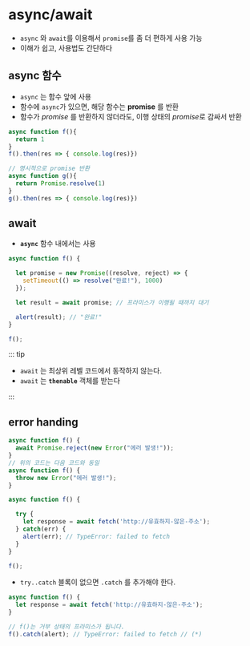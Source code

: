 # async/await

- `async` 와 `await`를 이용해서 `promise`를 좀 더 편하게 사용 가능
- 이해가 쉽고, 사용법도 간단하다

## async 함수

- `async` 는 함수 앞에 사용
- 함수에 `async`가 있으면, 해당 함수는 **promise** 를 반환
- 함수가 *promise* 를 반환하지 않더라도, 이행 상태의 *promise*로 감싸서 반환

```js
async function f(){
  return 1
}
f().then(res => { console.log(res)})

// 명시적으로 promise 반환
async function g(){
  return Promise.resolve(1)
}
g().then(res => { console.log(res)})
```

## await
- **`async`** 함수 내에서는 사용

```js
async function f() {

  let promise = new Promise((resolve, reject) => {
    setTimeout(() => resolve("완료!"), 1000)
  });

  let result = await promise; // 프라미스가 이행될 때까지 대기

  alert(result); // "완료!"
}

f();
```

::: tip 
- `await` 는 최상위 레벨 코드에서 동작하지 않는다.
- `await` 는 **`thenable`** 객체를 받는다

:::

## error handing

```js
async function f() {
  await Promise.reject(new Error("에러 발생!"));
}
// 위의 코드는 다음 코드와 동일
async function f() {
  throw new Error("에러 발생!");
}
```

```js
async function f() {

  try {
    let response = await fetch('http://유효하지-않은-주소');
  } catch(err) {
    alert(err); // TypeError: failed to fetch
  }
}

f();
```

- `try..catch` 블록이 없으면 `.catch` 를 추가해야 한다.

```js
async function f() {
  let response = await fetch('http://유효하지-않은-주소');
}

// f()는 거부 상태의 프라미스가 됩니다.
f().catch(alert); // TypeError: failed to fetch // (*)
```